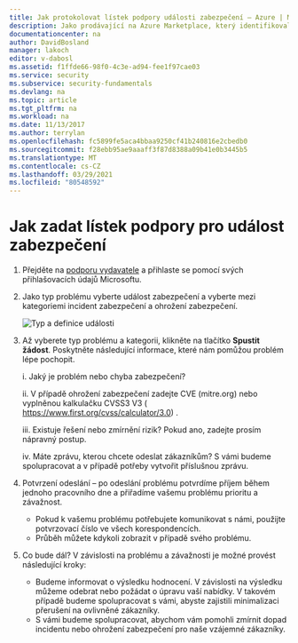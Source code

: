 ```yaml
---
title: Jak protokolovat lístek podpory události zabezpečení – Azure | Microsoft Docs
description: Jako prodávající na Azure Marketplace, který identifikoval potenciální bezpečnostní událost, potřebuji vědět, jak se má protokolovat odpovídající lístek.
documentationcenter: na
author: DavidBosland
manager: lakoch
editor: v-dabosl
ms.assetid: f1ffde66-98f0-4c3e-ad94-fee1f97cae03
ms.service: security
ms.subservice: security-fundamentals
ms.devlang: na
ms.topic: article
ms.tgt_pltfrm: na
ms.workload: na
ms.date: 11/13/2017
ms.author: terrylan
ms.openlocfilehash: fc5899fe5aca4bbaa9250cf41b240816e2cbedb0
ms.sourcegitcommit: f28ebb95ae9aaaff3f87d8388a09b41e0b3445b5
ms.translationtype: MT
ms.contentlocale: cs-CZ
ms.lasthandoff: 03/29/2021
ms.locfileid: "80548592"
---
```

# <a name="how-to-log-a-security-event-support-ticket"></a>Jak zadat lístek podpory pro událost zabezpečení

1. Přejděte na [podporu vydavatele](https://support.microsoft.com/en-us/getsupport?wf=0&tenant=ClassicCommercial&oaspworkflow=start_1.0.0.0&locale=en-us&supportregion=en-us&pesid=16230&ccsid=636450758943226673) a přihlaste se pomocí svých přihlašovacích údajů Microsoftu.
2. Jako typ problému vyberte událost zabezpečení a vyberte mezi kategoriemi incident zabezpečení a ohrožení zabezpečení.

    ![Typ a definice události](./media/event-support-ticket/chart.png)

3. Až vyberete typ problému a kategorii, klikněte na tlačítko **Spustit žádost**. Poskytněte následující informace, které nám pomůžou problém lépe pochopit.

    i. Jaký je problém nebo chyba zabezpečení?

    ii. V případě ohrožení zabezpečení zadejte CVE (mitre.org) nebo vyplněnou kalkulačku CVSS3 V3 ( https://www.first.org/cvss/calculator/3.0) .

    iii. Existuje řešení nebo zmírnění rizik? Pokud ano, zadejte prosím nápravný postup.

    iv. Máte zprávu, kterou chcete odeslat zákazníkům? S vámi budeme spolupracovat a v případě potřeby vytvořit příslušnou zprávu.

4. Potvrzení odeslání – po odeslání problému potvrdíme příjem během jednoho pracovního dne a přiřadíme vašemu problému prioritu a závažnost.

    - Pokud k vašemu problému potřebujete komunikovat s námi, použijte potvrzovací číslo ve všech korespondencích.
    - Průběh můžete kdykoli zobrazit v případě svého problému.

5. Co bude dál? V závislosti na problému a závažnosti je možné provést následující kroky:

    - Budeme informovat o výsledku hodnocení. V závislosti na výsledku můžeme odebrat nebo požádat o úpravu vaší nabídky. V takovém případě budeme spolupracovat s vámi, abyste zajistili minimalizaci přerušení na ovlivněné zákazníky.
    - S vámi budeme spolupracovat, abychom vám pomohli zmírnit dopad incidentu nebo ohrožení zabezpečení pro naše vzájemné zákazníky.

